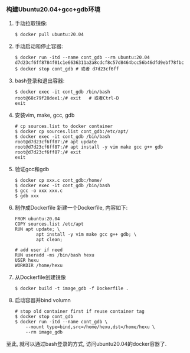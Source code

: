 ### 构建Ubuntu20.04+gcc+gdb环境

1. 手动拉取镜像:
    ```
    $ docker pull ubuntu:20.04
    ```

2. 手动启动和停止容器:
    ```
    $ docker run -itd --name cont_gdb --rm ubuntu:20.04 
    d7d23cf6ff8784f01c1e6636311a2a8cdcf8c57d8464bcc56b46dfd9ebf78fbc
    $ docker stop cont_gdb # 或者 d7d23cf6ff
    ```

3. bash登录和退出容器:
    ```
    $ docker exec -it cont_gdb /bin/bash
    root@68c79f28dee1:/# exit   # 或者Ctrl-D
    exit
    ```

4. 安装vim, make, gcc, gdb
    ```
    # cp sources.list to docker container
    $ docker cp sources.list cont_gdb:/etc/apt/
    $ docker exec -it cont_gdb /bin/bash
    root@d7d23cf6ff87:/# apt update
    root@d7d23cf6ff87:/# apt install -y vim make gcc g++ gdb
    root@d7d23cf6ff87:/# exit
    exit
    ```

5. 验证gcc和gdb
    ```
    $ docker cp xxx.c cont_gdb:/home/
    $ docker exec -it cont_gdb /bin/bash
    $ gcc -o xxx xxx.c
    $ gdb xxx
    ```

6. 制作成Dockerfile
    新建一个Dockerfile, 内容如下:
    ```
    FROM ubuntu:20.04
    COPY sources.list /etc/apt
    RUN apt update; \
            apt install -y vim make gcc g++ gdb; \
            apt clean;
    
    # add user if need
    RUN useradd -ms /bin/bash hexu
    USER hexu
    WORKDIR /home/hexu
    ```

7. 从Dockerfile创建镜像
    ```
    $ docker build -t image_gdb -f Dockerfile .
    ```

8. 启动容器并bind volumn
    ```
    # stop old container first if reuse container tag
    $ docker stop cont_gdb
    $ docker run -itd --name cont_gdb \
        --mount type=bind,src=/home/hexu,dst=/home/hexu \
        --rm image_gdb
    ```

至此, 就可以通过bash登录的方式, 访问ubuntu20.04的docker容器了.
